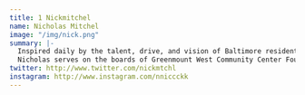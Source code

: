 ```yaml
---
title: 1 Nickmitchel
name: Nicholas Mitchel
image: "/img/nick.png"
summary: |-
  Inspired daily by the talent, drive, and vision of Baltimore residents, Nicholas uses his strengths in relationship building and out of the box thinking to cultivate unlikely partnerships. He believes that everyone should have an opportunity for ownership.<BR>
  Nicholas serves on the boards of Greenmount West Community Center Foundation, Station North Arts & Entertainment District, and is a Baltimore Corps alum.
twitter: http://www.twitter.com/nickmtchl
instagram: http://www.instagram.com/nniccckk
---
```


